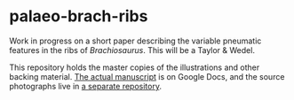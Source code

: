 # palaeo-brach-ribs

Work in progress on a short paper describing the variable pneumatic features in the ribs of _Brachiosaurus_. This will be a Taylor & Wedel.

This repository holds the master copies of the illustrations and other backing material. [The actual manuscript](https://docs.google.com/document/d/1ngoNfr4cydluGFRm08AS0d0KpqvArkopFg9tystAAgo/edit) is on Google Docs, and the source photographs live in [a separate repository](https://github.com/MikeTaylor/photos-2023-08-22--field-museum-collections).

